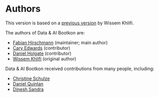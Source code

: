# Authors

This version is based on a [previous version](https://github.com/dace-de/google-data-ai-bootkon-docs) by Wissem Khlifi. 

The authors of Data & AI Bootkon are:
- [Fabian Hirschmann](https://www.linkedin.com/in/fhirschmann/) (maintainer; main author)
- [Cary Edwards](https://www.linkedin.com/in/cary-edwards-a3a557a6/) (contributor)
- [Daniel Holgate](https://www.linkedin.com/in/danielholgate/) (contributor)
- [Wissem Khlifi](https://www.linkedin.com/in/orawiss/) (original author)

Data & AI Bootkon received contributions from many people, including:
- [Christine Schulze](https://www.linkedin.com/in/christine-schulze-33822765/)
- [Daniel Quinlan](https://www.linkedin.com/in/%F0%9F%8C%8Ddaniel-quinlan-51126016/)
- [Dinesh Sandra](https://www.linkedin.com/in/sandradinesh/)
